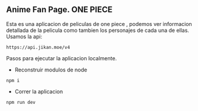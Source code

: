 ## Anime Fan Page. ONE PIECE
Esta es una aplicacion de peliculas de one piece , podemos ver informacion detallada de la pelicula como tambien los personajes de cada una de ellas.
Usamos la api:
```
https://api.jikan.moe/v4
```

Pasos para ejecutar la aplicacion localmente.

* Reconstruir modulos de node
```
npm i
```

* Correr la aplicacion
```
npm run dev
```